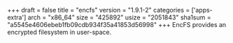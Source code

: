 +++
draft = false
title = "encfs"
version = "1.9.1-2"
categories = ['apps-extra']
arch = "x86_64"
size = "425892"
usize = "2051843"
sha1sum = "a5545e4606ebeb1fb09cdb934f35a41853d56998"
+++
EncFS provides an encrypted filesystem in user-space.
